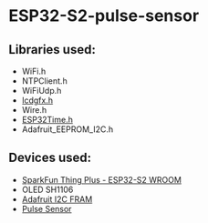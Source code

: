 # ESP32-S2-pulse-sensor

## Libraries used:
* WiFi.h
* NTPClient.h
* WiFiUdp.h
* [lcdgfx.h](https://github.com/lexus2k/lcdgfx)
* Wire.h
* [ESP32Time.h](https://github.com/fbiego/ESP32Time)
* Adafruit_EEPROM_I2C.h


## Devices used:
* [SparkFun Thing Plus - ESP32-S2 WROOM](https://www.sparkfun.com/products/17743)
* OLED SH1106
* [Adafruit I2C FRAM](https://www.adafruit.com/product/1895)
* [Pulse Sensor](https://pulsesensor.com/)
